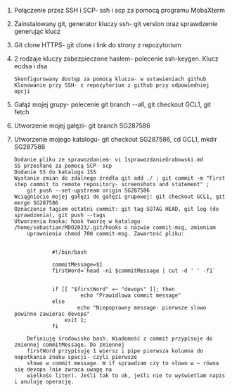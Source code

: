 1.	Połączenie przez SSH i SCP- ssh i scp za pomocą programu MobaXterm 

2.	Zainstalowany git, generator kluczy ssh- git version oraz sprawdzenie generując klucz

3.	Git clone HTTPS- git clone i link do strony z repozytorium

4.	2 rodzaje kluczy zabezpieczone hasłem- polecenie ssh-keygen. Klucz ecdsa i dsa 


		Skonfigurowany dostęp za pomocą klucza- w ustawieniach github
		Klonowanie przy SSH- z repozytorium z github przy odpowiedniej opcji

5.	Gałąź mojej grupy- polecenie git branch --all, git checkout GCL1, git fetch 

6.	Utworzenie mojej gałęzi- git branch SG287586

7.	Utworzenie mojego katalogu- git checkout SG287586, cd GCL1, mkdir SG287586

		Dodanie pliku ze sprawozdaniem- vi 1sprawozdanieGrabowski.md
		SS przesłane za pomocą SCP- scp
		Dodanie SS do katalogu 1SS
		Wysłanie zmian do zdalnego źródła git add ./ ; git commit -m "First step commit to remote repository- screenshots and statement" ;
			git push --set-upstream origin SG287586
		Wciągniecie mojej gałęzi do gałęzi grupowej: git checkout GCL1, git merge SG287586 
		Oznaczenie tagiem ostatni commit: git tag SGTAG HEAD, git log (do sprawdzenia), git push --tags		
		Utworzenia hooka: hook tworzę w katalogu /home/sebastian/MDO2023/.git/hooks o nazwie commit-msg, zmieniam
			uprawnienia chmod 700 commit-msg. Zawartość pliku:


					#!/bin/bash

					commitMessage=$1
					firstWord=`head -n1 $commitMessage | cut -d ' ' -f1`


					if [[ "$firstWord" =~ "devops" ]]; then
       						 echo "Prawidlowa commit message"
					else
        					echo "Niepoprawny message- pierwsze slowo powinno zawierac devops"
        				exit 1;
					fi

			Definiuję środowisko bash. Wiadomość z commit przypisuje do zmiennej commitMessage. Do zmiennej 
			firstWord przypisuję 1 wiersz i pipe pierwsza kolumna do napotkania znaku spacji- czyli pierwsze 
			słowo w commit message. W if sprawdzam czy to słowo w ~ równa się devops (nie zwraca uwagę na 
			wielkośc liter). Jeśli tak to ok, jeśli nie to wyświetlam napis i anuluję operację. 


